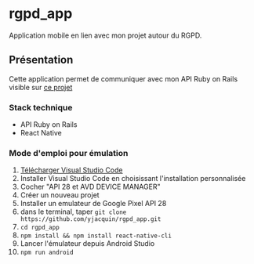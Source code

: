 # rgpd_app
Application mobile en lien avec mon projet autour du RGPD.

## Présentation
Cette application permet de communiquer avec mon API Ruby on Rails visible sur [ce projet](https://github.com/yjacquin/RGPD/tree/mobile)

### Stack technique


* API Ruby on Rails
* React Native


### Mode d'emploi pour émulation

1. [Télécharger Visual Studio Code](https://code.visualstudio.com/)
2. Installer Visual Studio Code en choisissant l'installation personnalisée
3. Cocher "API 28 et AVD DEVICE MANAGER"
4. Créer un nouveau projet
5. Installer un emulateur de Google Pixel API 28
6. dans le terminal, taper `git clone https://github.com/yjacquin/rgpd_app.git`
7. `cd rgpd_app`
8. `npm install && npm install react-native-cli`
9. Lancer l'émulateur depuis Android Studio
10. `npm run android`
